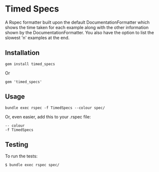 Timed Specs
=============

  A Rspec formatter built upon the default DocumentationFormatter which shows the time taken for each example along with the other information shown by the DocumentationFormatter. You also have the option to list the slowest 'n' examples at the end.
  

Installation
-----------

    gem install timed_specs
    
Or

    gem 'timed_specs'


Usage
-----

    bundle exec rspec -f TimedSpecs --colour spec/
    

Or, even easier, add this to your .rspec file:

    -- colour
    -f TimedSpecs
    


Testing
-------

To run the tests:

    $ bundle exec rspec spec/
